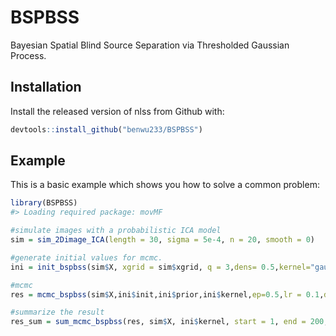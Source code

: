 
<!-- README.md is generated from README.Rmd. Please edit that file -->

# BSPBSS

<!-- badges: start -->

<!-- badges: end -->

Bayesian Spatial Blind Source Separation via Thresholded Gaussian
Process.

## Installation

Install the released version of nlss from Github with:

``` r
devtools::install_github("benwu233/BSPBSS")
```

## Example

This is a basic example which shows you how to solve a common problem:

``` r
library(BSPBSS)
#> Loading required package: movMF

#simulate images with a probabilistic ICA model
sim = sim_2Dimage_ICA(length = 30, sigma = 5e-4, n = 20, smooth = 0)

#generate initial values for mcmc.
ini = init_bspbss(sim$X, xgrid = sim$xgrid, q = 3,dens= 0.5,kernel="gaussian", ker_par = c(0.1,10), num_eigen = 50 )

#mcmc
res = mcmc_bspbss(sim$X,ini$init,ini$prior,ini$kernel,ep=0.5,lr = 0.1,decay = 0.1,subsample_n = 0.5, subsample_p = 0.5,n.iter = 5000,n.burn_in = 3000,thin = 10,show_step = 1000)

#summarize the result
res_sum = sum_mcmc_bspbss(res, sim$X, ini$kernel, start = 1, end = 200, select_p = 0.8)
```
